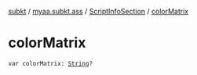 [subkt](../../index.md) / [myaa.subkt.ass](../index.md) / [ScriptInfoSection](index.md) / [colorMatrix](./color-matrix.md)

# colorMatrix

`var colorMatrix: `[`String`](https://kotlinlang.org/api/latest/jvm/stdlib/kotlin/-string/index.html)`?`